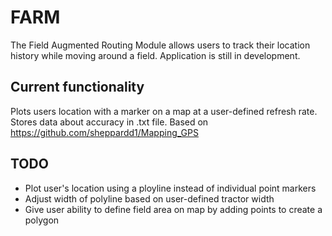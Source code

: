 # FARM
The Field Augmented Routing Module allows users to track their location history while moving around a field. Application is still in development.
## Current functionality
Plots users location with a marker on a map at a user-defined refresh rate. Stores data about accuracy in .txt file. Based on https://github.com/sheppardd1/Mapping_GPS
## TODO
* Plot user's location using a ployline instead of individual point markers
* Adjust width of polyline based on user-defined tractor width
* Give user ability to define field area on map by adding points to create a polygon
